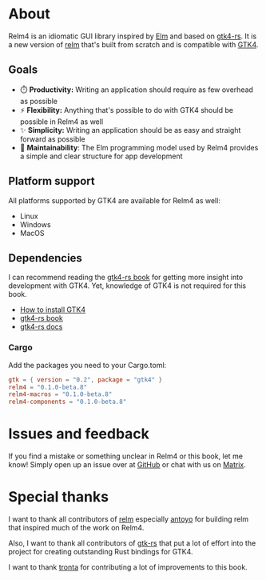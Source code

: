 # About

Relm4 is an idiomatic GUI library inspired by [Elm](https://elm-lang.org/) and based on [gtk4-rs](https://crates.io/crates/gtk4). 
It is a new version of [relm](https://github.com/antoyo/relm) that's built from scratch and is compatible with [GTK4](https://www.gtk.org/).


## Goals

+ ⏱️ **Productivity:** Writing an application should require as few overhead as possible
+ ⚡ **Flexibility:** Anything that's possible to do with GTK4 should be possible in Relm4 as well
+ ✨ **Simplicity:** Writing an application should be as easy and straight forward as possible
+ 🔧 **Maintainability**: The Elm programming model used by Relm4 provides a simple and clear structure for app development


## Platform support

All platforms supported by GTK4 are available for Relm4 as well:

+ Linux
+ Windows
+ MacOS

## Dependencies

I can recommend reading the [gtk4-rs book](https://gtk-rs.org/gtk4-rs/git/book/) for getting more insight into development with GTK4. Yet, knowledge of GTK4 is not required for this book.

+ [How to install GTK4](https://www.gtk.org/docs/installations/)
+ [gtk4-rs book](https://gtk-rs.org/gtk4-rs/git/book/)
+ [gtk4-rs docs](https://gtk-rs.org/gtk4-rs/git/docs/gtk4/index.html)

### Cargo

Add the packages you need to your Cargo.toml:

```toml
gtk = { version = "0.2", package = "gtk4" }
relm4 = "0.1.0-beta.8"
relm4-macros = "0.1.0-beta.8"
relm4-components = "0.1.0-beta.8"
```

# Issues and feedback

If you find a mistake or something unclear in Relm4 or this book, let me know! Simply open up an issue over at [GitHub](https://github.com/AaronErhardt/relm4/issues) or chat with us on [Matrix](https://matrix.to/#/#relm4:matrix.org).

# Special thanks

I want to thank all contributors of [relm](https://github.com/antoyo/relm) especially [antoyo](https://github.com/antoyo) for building relm that inspired much of the work on Relm4.

Also, I want to thank all contributors of [gtk-rs](https://gtk-rs.org/) that put a lot of effort into the project for creating outstanding Rust bindings for GTK4.

I want to thank [tronta](https://github.com/tronta) for contributing a lot of improvements to this book.